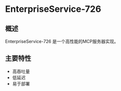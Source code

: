 # EnterpriseService-726

## 概述

EnterpriseService-726 是一个高性能的MCP服务器实现。

## 主要特性

- 高吞吐量
- 低延迟
- 易于部署
